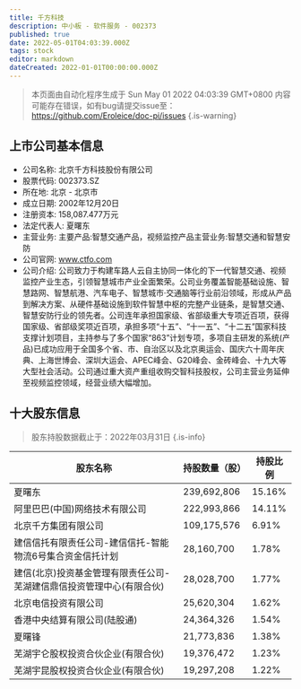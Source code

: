 ```yaml
---
title: 千方科技
description: 中小板 - 软件服务 - 002373
published: true
date: 2022-05-01T04:03:39.000Z
tags: stock
editor: markdown
dateCreated: 2022-01-01T00:00:00.000Z
---
```


> 本页面由自动化程序生成于 Sun May 01 2022 04:03:39 GMT+0800
> 内容可能存在错误，如有bug请提交issue至：https://github.com/Eroleice/doc-pi/issues
{.is-warning}

## 上市公司基本信息
- 公司名称: 北京千方科技股份有限公司
- 股票代码: 002373.SZ
- 所在地: 北京 - 北京市
- 成立日期: 2002年12月20日
- 注册资本: 158,087.477万元
- 法定代表人: 夏曙东
- 主营业务: 主要产品:智慧交通产品，视频监控产品主营业务:智慧交通和智慧安防
- 公司官网: www.ctfo.com
- 公司介绍: 公司致力于构建车路人云自主协同一体化的下一代智慧交通、视频监控产业生态，引领智慧城市产业全面繁荣。公司业务覆盖智能基础设施、智慧路网、智慧航港、汽车电子、智慧城市·交通脑等行业前沿领域，形成从产品到解决方案、从硬件基础设施到软件智慧中枢的完整产业链条，是智慧交通、智慧安防行业的领先者。公司连年承担国家级、省部级重大专项近百项，获得国家级、省部级奖项近百项，承担多项“十五”、“十一五”、“十二五”国家科技支撑计划项目，主持参与了多个国家“863”计划专项，多项自主研发的系统(产品)已成功应用于全国多个省、市、自治区以及北京奥运会、国庆六十周年庆典、上海世博会、深圳大运会、APEC峰会、G20峰会、金砖峰会、十九大等大型社会活动。公司通过重大资产重组收购交智科技股权，公司主营业务延伸至视频监控领域，经营业绩大幅增加。


## 十大股东信息
> 股东持股数据截止于：2022年03月31日
{.is-info}

| 股东名称 | 持股数量（股） | 持股比例 |
| --- | --- | --- |
| 夏曙东 | 239,692,806 | 15.16% |
| 阿里巴巴(中国)网络技术有限公司 | 222,993,866 | 14.11% |
| 北京千方集团有限公司 | 109,175,576 | 6.91% |
| 建信信托有限责任公司-建信信托-智能物流6号集合资金信托计划 | 28,160,700 | 1.78% |
| 建信(北京)投资基金管理有限责任公司-芜湖建信鼎信投资管理中心(有限合伙) | 28,028,700 | 1.77% |
| 北京电信投资有限公司 | 25,620,304 | 1.62% |
| 香港中央结算有限公司(陆股通) | 24,364,326 | 1.54% |
| 夏曙锋 | 21,773,836 | 1.38% |
| 芜湖宇仑股权投资合伙企业(有限合伙) | 19,376,472 | 1.23% |
| 芜湖宇昆股权投资合伙企业(有限合伙) | 19,297,208 | 1.22% |




